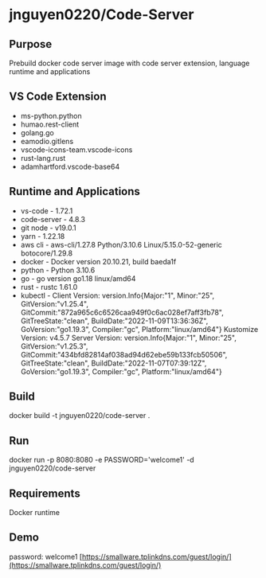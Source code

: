 # jnguyen0220/Code-Server

## Purpose

Prebuild docker code server image with code server extension, language runtime and applications

## VS Code Extension

- ms-python.python
- humao.rest-client
- golang.go
- eamodio.gitlens
- vscode-icons-team.vscode-icons
- rust-lang.rust
- adamhartford.vscode-base64

## Runtime and Applications

- vs-code - 1.72.1
- code-server - 4.8.3
- git node - v19.0.1
- yarn - 1.22.18
- aws cli - aws-cli/1.27.8 Python/3.10.6 Linux/5.15.0-52-generic botocore/1.29.8
- docker - Docker version 20.10.21, build baeda1f
- python - Python 3.10.6
- go - go version go1.18 linux/amd64
- rust - rustc 1.61.0
- kubectl - Client Version: version.Info{Major:"1", Minor:"25", GitVersion:"v1.25.4", GitCommit:"872a965c6c6526caa949f0c6ac028ef7aff3fb78", GitTreeState:"clean", BuildDate:"2022-11-09T13:36:36Z", GoVersion:"go1.19.3", Compiler:"gc", Platform:"linux/amd64"}
  Kustomize Version: v4.5.7
  Server Version: version.Info{Major:"1", Minor:"25", GitVersion:"v1.25.3", GitCommit:"434bfd82814af038ad94d62ebe59b133fcb50506", GitTreeState:"clean", BuildDate:"2022-11-07T07:39:12Z", GoVersion:"go1.19.3", Compiler:"gc", Platform:"linux/amd64"}

## Build

docker build -t jnguyen0220/code-server .

## Run

docker run -p 8080:8080 -e PASSWORD='welcome1' -d jnguyen0220/code-server

## Requirements

Docker runtime

## Demo

password: welcome1
[https://smallware.tplinkdns.com/guest/login/](https://smallware.tplinkdns.com/guest/login/)

